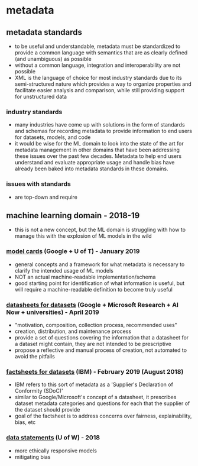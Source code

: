 # metadata

## metadata standards
- to be useful and understandable, metadata must be standardized to provide a common language with semantics that are as clearly defined (and unambiguous) as possible
- without a common language, integration and interoperability are not possible
- XML is the language of choice for most industry standards due to its semi-structured nature which provides a way to organize properties and facilitate easier analysis and comparison, while still providing support for unstructured data

### industry standards
- many industries have come up with solutions in the form of standards and schemas for recording metadata to provide information to end users for datasets, models, and code
- it would be wise for the ML domain to look into the state of the art for metadata management in other domains that have been addressing these issues over the past few decades.  Metadata to help end users understand and evaluate appropriate usage and handle bias have already been baked into metadata standards in these domains.

### issues with standards
- are top-down and require 

## machine learning domain - 2018-19
- this is not a new concept, but the ML domain is struggling with how to manage this with the explosion of ML models in the wild

### [model cards](http://delivery.acm.org/10.1145/3290000/3287596/p220-Mitchell.pdf?ip=170.225.9.141&id=3287596&acc=NO%20RULES&key=4D4702B0C3E38B35%2E4D4702B0C3E38B35%2ED2E531DB056F4A45%2E4D4702B0C3E38B35&__acm__=1556846985_823be4d723bed277a13ad2335eecd8d8) (Google + U of T) - January 2019
- general concepts and a framework for what metadata is necessary to clarify the intended usage of ML models
- NOT an actual machine-readable implementation/schema 
- good starting point for identification of what information is useful, but will require a machine-readable definition to become truly useful

### [datasheets for datasets](https://arxiv.org/pdf/1803.09010.pdf) (Google + Microsoft Research + AI Now + universities) - April 2019
- "motivation, composition, collection process, recommended uses"
- creation, distribution, and maintenance process
- provide a set of questions covering the information that a datasheet for a dataset might contain, they are not intended to be prescriptive
- propose a reflective and manual process of creation, not automated to avoid the pitfalls

### [factsheets for datasets](https://www.ibm.com/blogs/research/2018/08/factsheets-ai/) (IBM) - February 2019 (August 2018)
- IBM refers to this sort of metadata as a 'Supplier's Declaration of Conformity (SDoC)'
- similar to Google/Microsoft's concept of a datasheet, it prescribes dataset metadata categories and questions for each that the supplier of the dataset should provide
- goal of the factsheet is to address concerns over fairness, explainability, bias, etc

### [data statements](https://www.mitpressjournals.org/doi/abs/10.1162/tacl_a_00041) (U of W) - 2018
- more ethically responsive models
- mitigating bias
